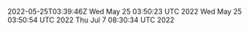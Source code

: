 2022-05-25T03:39:46Z
Wed May 25 03:50:23 UTC 2022
Wed May 25 03:50:54 UTC 2022
Thu Jul  7 08:30:34 UTC 2022
